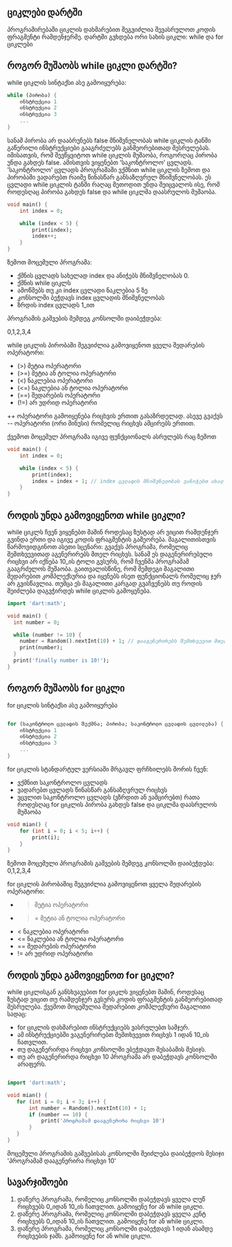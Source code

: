 ## ციკლები დარტში
პროგრამირებაში ციკლის დახმარებით შეგვიძლია შევასრულოთ კოდის ფრაგმენტი რამდენჯერმე. დარტში გვხდება ორი სახის ციკლი: while და for ციკლები

## როგორ მუშაობს while ციკლი დარტში?

while ციკლის სინტაქსი ასე გამოიყურება: 
```dart
while (პირობა) {
    ინსტრუქცია 1
    ინსტრუქცია 2
    ინსტრუქცია 3
    ...
}

```

სანამ პირობა არ დააბრუნებს false მნიშვნელობას while ციკლის ტანში გაწერილი ინსტრუქციები გააგრძელებს განმეორებითად შესრულებას. იმისათვის, რომ შევწყვიტოთ while ციკლის მუშაობა, როგორღაც პირობა უნდა გახდეს false. ამისთვის ვიყენებთ 'საკონტროლო' ცვლადს. 'საკონტროლო' ცვლადს პროგრამაში ვქმნით while ციკლის ზემოთ და პირობაში ვადარებთ რაიმე წინასწარ განსაზღვრულ მნიშვნელობას. ეს ცვლადი while ციკლის ტანში რაღაც მეთოდით უნდა შეიცვალოს ისე, რომ როდესღაც პირობა გახდეს false და while ციკლმა დაასრულოს მუშაობა.

```dart
void main() {
    int index = 0;

    while (index < 5) {
        print(index);
        index++;
    }
}

```

ზემოთ მოცემული პროგრამა:
 - ქმნის ცვლადს სახელად index და ანიჭებს მნიშვნელობას 0.
 - ქმნის while ციკლს
 - ამოწმებს თუ კი index ცვლადი ნაკლებია 5 ზე
 - კონსოლში ბეჭდავს index ცვლადის მნიშვნელობას
 - ზრდის index ცვლადს 1_ით

პროგრამის გაშვების შემდეგ კონსოლში დაიბეჭდება:

0,1,2,3,4

while ციკლის პირობაში შეგვიძლია გამოვიყენოთ ყველა შედარების ოპერატორი:
 - (>) მეტია ოპერატორი
 - (>=) მეტია ან ტოლია ოპერატორი
 - (<) ნაკლებია ოპერატორი
 - (<=) ნაკლებია ან ტოლია ოპერატორი
 - (==) შედარების ოპერატორი
 - (!=) არ უდრიდ ოპერატორი

++ ოპერატორი გამოიყენება რიცხვის ერთით გასაზრდელად. ასევე გვაქვს -- ოპერატორი (ორი მინუსი) რომელიც რიცხვს ამცირებს ერთით.

ქვემოთ მოცემულ პროგრამა იგივე ფუნქციონალს ასრულებს რაც ზემოთ

```dart
void main() {
    int index = 0;

    while (index < 5) {
        print(index);
        index = index + 1; // index ცვლადის მნიშვნელობას ვანიჭებთ ახალ მნიშვნელობას (index ცვლადის ძველ მნიშვნელობას დამატებული 1)
    }
}

```

## როდის უნდა გამოვიყენოთ while ციკლი?

while ციკლს ჩვენ ვიყენებთ მაშინ როდესაც ზუსტად არ ვიცით რამდენჯერ გვინდა ერთი და იგივე კოდის ფრაგმენტის გამეორება. მაგალითისთვის წარმოვიდგინოთ ასეთი სცენარი:
გვაქვს პროგრამა, რომელიც შემთხვევითად აგენერირებს მთელ რიცხვს. სანამ ეს დაგენერირებული რიცხვი არ იქნება 10_ის ტოლი გვსურს, რომ ჩვენმა პროგრამამ გააგრძელოს მუშაობა. გაითვალისწინე, რომ შემდეგი მაგალითი შედარებით კომპლექსურია და იყენებს ისეთ ფუნქციონალს რომელიც ჯერ არ გვისწავლია. თუმცა ეს მაგალითი კარგად გვაჩვენებს თუ როდის შეიძლება დაგვჭირდეს while ციკლის გამოყენება.

```dart
import 'dart:math';

void main() {
  int number = 0;

  while (number != 10) {
    number = Random().nextInt(10) + 1; // დააგენერირებს შემთხვევით მთელ რიცხვს 1 იდან ათის ჩათვლით
    print(number);
  }
  print('finally number is 10!');
}

```

## როგორ მუშაობს for ციკლი

for ციკლის სინტაქსი ასე გამოიყურება

```dart

for (საკონტროლო ცვლადის შექმნა; პირობა; საკონტროლო ცვლადის ცვლილება) {
    ინსტრუქცია 1
    ინსტრუქცია 2
    ინსტრუქცია 3
    ...
}

```

for ციკლის სტანდარტულ ვერსიაში მრგავლ ფრჩხილებს შორის ჩვენ:
 - ვქმნით საკონტროლო ცვლადს
 - ვადარებთ ცვლადს წინასწარ განსაზღვრულ რიცხვს
 - ვცვლით საკონტროლო ცვლადს (ვზრდით ან ვამცირებთ) რათა როდესღაც for ციკლის პირობა გახდეს false და ციკლმა დაასრულოს მუშაობა

```dart
void mian() {
    for (int i = 0; i < 5; i++) {
        print(i);
    }
}

```

ზემოთ მოცემული პროგრამის გაშვების შემდეგ კონსოლში დაიბეჭდება:
0,1,2,3,4



for ციკლის პირობაშიც შეგვიძლია გამოვიყენოთ ყველა შედარების ოპერატორი:
 - > მეტია ოპერატორი
 - >= მეტია ან ტოლია ოპერატორი
 - < ნაკლებია ოპერატორი
 - <= ნაკლებია ან ტოლია ოპერატორი
 - == შედარების ოპერატორი
 - != არ უდრიდ ოპერატორი

## როდის უნდა გამოვიყენოთ for ციკლი?
while ციკლისგან განსხვავებით for ციკლს ვიყენებთ მაშინ, როდესაც ზუსტად ვიცით თუ რამდენჯერ გვსურს კოდის ფრაგმენტის განმეორებითად შესრულება.
ქვემოთ მოცემულია შედარებით კომპლექსური მაგალითი სადაც: 
 - for ციკლის დახმარებით ინსტრუქციებს ვასრულებთ სამჯერ.
 - ამ ინსტრუქციებში ვაგენერირებთ შემთხვევით რიცხვს 1 იდან 10_ის ჩათვლით.
 - თუ დაგენერირდა რიცხვი კონსოლში ვბეჭდავთ შესაბამის მესიჯს.
 - თუ არ დაგენერირდა რიცხვი 10 პროგრამა არ დაბეჭდავს კონსოლში არაფერს.

 ```dart

import 'dart:math';

void mian() {
    for (int i = 0; i < 3; i++) {
        int number = Random().nextInt(10) + 1;
        if (number == 10) {
            print('პროგრამამ დააგენერირა რიცხვი 10')
        }
    }
}

```

მოცემული პროგრამის გაშვებისას კონსოლში შეიძლება დაიბეჭდოს მესიჯი 'პროგრამამ დააგენერირა რიცხვი 10'

## სავარჯიშოები

1. დაწერე პროგრამა, რომელიც კონსოლში დაბეჭდავს ყველა ლუწ რიცხვებს 0_იდან 10_ის ჩათვლით. გამოიყენე for ან while ციკლი.
2. დაწერე პროგრამა, რომელიც კონსოლში დაბეჭდავს ყველა კენტ რიცხვებს 0_იდან 10_ის ჩათვლით. გამოიყენე for ან while ციკლი.
3. დაწერე პროგრამა, რომელიც კონსოლში დაბეჭდავს 1 იდან ასამდე რიცხვების ჯამს. გამოიყენე for ან while ციკლი.